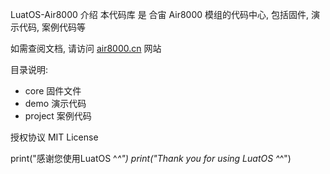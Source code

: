 LuatOS-Air8000
介绍
本代码库 是 合宙 Air8000 模组的代码中心, 包括固件, 演示代码, 案例代码等

如需查阅文档, 请访问 [air8000.cn](http://air8000.cn) 网站

目录说明:

- core   固件文件
- demo  演示代码
- project 案例代码

授权协议
MIT License

print("感谢您使用LuatOS ^_^")
print("Thank you for using LuatOS ^_^")